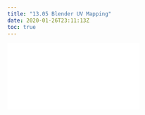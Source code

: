 ```yaml
---
title: "13.05 Blender UV Mapping"
date: 2020-01-26T23:11:13Z
toc: true
---
```


![Link to included file content](../../../../3d-modeling/blender/blender-uv-mapping.md)
